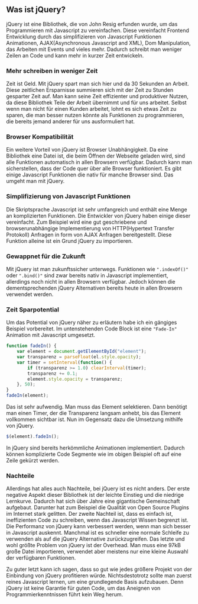 ## Was ist jQuery?

jQuery ist eine Bibliothek, die von John Resig erfunden wurde, um das Programmieren mit Javascript zu vereinfachen. Diese vereinfacht Frontend Entwicklung durch das simplifizieren von Javascript Funktionen Animationen, AJAX(Asynchronous Javascript and XML), Dom Manipulation, das Arbeiten mit Events und vieles mehr. Dadurch schreibt man weniger Zeilen an Code und kann mehr in kurzer Zeit entwickeln.

### Mehr schreiben in weniger Zeit

Zeit ist Geld. Mit jQuery spart man sich hier und da 30 Sekunden an Arbeit. Diese zeitlichen Ersparnisse summieren sich mit der Zeit zu Stunden gesparter Zeit auf. Man kann seine Zeit effizienter und produktiver Nutzen, da diese Bibliothek Teile der Arbeit übernimmt und für uns arbeitet. Selbst wenn man nicht für einen Kunden arbeitet, lohnt es sich etwas Zeit zu sparen, die man besser nutzen könnte als Funktionen zu programmieren, die bereits jemand anderer für uns ausformuliert hat.

### Browser Kompatibilität

Ein weitere Vorteil von jQuery ist Browser Unabhängigkeit. Da eine Bibliothek eine Datei ist, die beim Öffnen der Webseite geladen wird, sind alle Funktionen automatisch in allen Browsern verfügbar. Dadurch kann man sicherstellen, dass der Code quer über alle Browser funktioniert. Es gibt einige Javascript Funktionen die nativ für manche Browser sind. Das umgeht man mit jQuery.

### Simplifizierung von Javascript Funktionen

Die Skriptsprache Javascript ist sehr umfangreich und enthält eine Menge an komplizierten Funktionen. Die Entwickler von jQuery haben einige dieser vereinfacht. Zum Beispiel wird eine gut geschriebene und browserunabhängige Implementierung von HTTP(Hypertext Transfer Protokoll) Anfragen in form von AJAX Anfragen bereitgestellt. Diese Funktion alleine ist ein Grund jQuery zu importieren.

### Gewappnet für die Zukunft

Mit jQuery ist man zukunftssicher unterwegs. Funktionen wie `".indexOf()"` oder `".bind()"` sind zwar bereits nativ in Javascript implementiert, allerdings noch nicht in allen Browsern verfügbar. Jedoch können die dementsprechenden jQuery Alternativen bereits heute in allen Browsern verwendet werden.

### Zeit Sparpotential

Um das Potential von jQuery näher zu erläutern habe ich ein gängiges Beispiel vorbereitet. Im untenstehenden Code Block ist eine `"Fade-In"` Animation mit Javascript umgesetzt.

```javascript
function fadeIn() {
	var element = document.getElementById("element");
	var transparenz = parseFloat(el.style.opacity);
	var timer = setInterval(function() {
		if (transparenz >= 1.0) clearInterval(timer);
		transparenz += 0.1;
		element.style.opacity = transparenz;
	}, 50);
}
fadeIn(element);
```

Das ist sehr aufwendig. Man muss das Element selektieren. Dann benötigt man einen Timer, der die Transparenz langsam anhebt, bis das Element vollkommen sichtbar ist. Nun im Gegensatz dazu die Umsetzung mithilfe von jQuery.

```javascript
$(element).fadeIn();
```

In jQuery sind bereits herkömmliche Animationen implementiert. Dadurch können komplizierte Code Segmente wie im obigen Beispiel oft auf eine Zeile gekürzt werden.

### Nachteile

Allerdings hat alles auch Nachteile, bei jQuery ist es nicht anders. Der erste negative Aspekt dieser Bibliothek ist der leichte Einstieg und die niedrige Lernkurve. Dadurch hat sich über Jahre eine gigantische Gemeinschaft aufgebaut. Darunter hat zum Beispiel die Qualität von Open Source Plugins im Internet stark gelitten. Der zweite Nachteil ist, dass es einfach ist, ineffizienten Code zu schreiben, wenn das Javascript Wissen begrenzt ist. Die Performanz von jQuery kann verbessert werden, wenn man sich besser in Javascript auskennt. Manchmal ist es schneller eine normale Schleife zu verwenden als auf die jQuery Alternative zurückzugreifen. Das letzte und wohl größte Problem von jQuery ist der Overhead. Man muss eine 97kB große Datei importieren, verwendet aber meistens nur eine kleine Auswahl der verfügbaren Funktionen.

Zu guter letzt kann ich sagen, dass so gut wie jedes größere Projekt von der Einbindung von jQuery profitieren würde. Nichtsdestotrotz sollte man zuerst reines Javascript lernen, um eine grundlegende Basis aufzubauen. Denn jQuery ist keine Garantie für guten Code, um das Aneignen von Programmierkenntnissen führt kein Weg herum.
